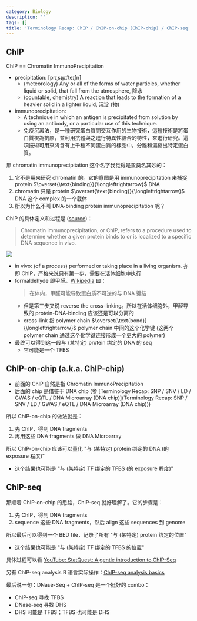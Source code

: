 ```yaml
---
category: Biology
description: ''
tags: []
title: 'Terminology Recap: ChIP / ChIP-on-chip (ChIP-chip) / ChIP-seq'
---
```


## ChIP

ChIP == Chromatin ImmunoPrecipitation

- precipitation: [prɪˌsɪpɪˈteɪʃn]
    - (meteorology) Any or all of the forms of water particles, whether liquid or solid, that fall from the atmosphere, 降水
    - (countable, chemistry) A reaction that leads to the formation of a heavier solid in a lighter liquid, 沉淀 (物)
- immunoprecipitation: 
    - A technique in which an antigen is precipitated from solution by using an antibody, or a particular use of this technique. 
    - 免疫沉澱法，是一種研究蛋白質間交互作用的生物技術，這種技術是將蛋白質視為抗原，並利用抗體與之進行特異性結合的特性，來進行研究。這項技術可用來將含有上千種不同蛋白質的樣品中，分離和濃縮出特定蛋白質。

那 chromatin immunoprecipitation 这个名字我觉得是蛮莫名其妙的：

1. 它不是用来研究 chromatin 的。它的意图是用 immunoprecipitation 来捕捉 protein $\overset{\text{binding}}{\longleftrightarrow}$ DNA
2. chromatin 只是 protein $\overset{\text{binding}}{\longleftrightarrow}$ DNA 这个 complex 的一个载体
3. 所以为什么不叫 DNA-binding protein immunoprecipitation 呢？

ChIP 的具体定义和过程是 ([source](http://www.bio.brandeis.edu/haberlab/jehsite/chIP.html))：

> Chromatin immunoprecipitation, or ChIP, refers to a procedure used to determine whether a given protein binds to or is localized to a specific DNA sequence in vivo. 

![](https://farm5.staticflickr.com/4842/46704878472_6261f02bf5_z_d.jpg)

- in vivo: (of a process) performed or taking place in a living organism. 亦即 ChIP，严格来说只有第一步，需要在活体细胞中执行
- formaldehyde 即甲醛。[Wikipedia](https://zh.wikipedia.org/wiki/%E7%94%B2%E9%86%9B) 曰：
    > 在体内，甲醛可能导致蛋白质不可逆的与 DNA 键结
    - 但是第三步又说 reverse the cross-linking。所以在活体细胞外，甲醛导致的 protein-DNA-binding 应该还是可以分离的
    - cross-link 指 polymer chain $\overset{\text{bond}}{\longleftrightarrow}$ polymer chain 中间的这个化学键 (这两个 polymer chain 通过这个化学键连接形成一个更大的 polymer)
- 最终可以得到这一段与 (某特定) protein 绑定的 DNA 的 seq
    - 它可能是一个 TFBS

## ChIP-on-chip (a.k.a. ChIP-chip)

- 前面的 ChIP 自然是指 Chromatin ImmunoPrecipitation
- 后面的 chip 是借鉴于 DNA chip (参 [Terminology Recap: SNP / SNV / LD / GWAS / eQTL / DNA Microarray (DNA chip)](Terminology Recap: SNP / SNV / LD / GWAS / eQTL / DNA Microarray (DNA chip)))

所以 ChIP-on-chip 的做法就是：

1. 先 ChIP，得到 DNA fragments
2. 再用这些 DNA fragments 做 DNA Microarray

所以 ChIP-on-chip 应该可以量化 "与 (某特定) protein 绑定的 DNA (的 exposure 程度)"

- 这个结果也可能是 "与 (某特定) TF 绑定的 TFBS (的 exposure 程度)"

## ChIP-seq

那顺着 ChIP-on-chip 的思路，ChIP-seq 就好理解了。它的步骤是：

1. 先 ChIP，得到 DNA fragments
2. sequence 这些 DNA fragments，然后 align 这些 sequences 到 genome

所以最后可以得到一个 BED file，记录了所有 "与 (某特定) protein 绑定的位置" 

- 这个结果也可能是 "与 (某特定) TF 绑定的 TFBS 的位置"

具体过程可以看 [YouTube: StatQuest: A gentle introduction to ChIP-Seq](https://www.youtube.com/watch?v=nkWGmaYRues)

另有 ChIP-seq analysis R 语言实际操作：[ChIP-seq analysis basics](https://www.bioconductor.org/help/course-materials/2015/CSAMA2015/lab/Epigenetics_and_Chip_seqLab.pdf)

最后说一句：DNase-Seq + ChIP-seq 是一个挺好的 combo：

- ChIP-seq 寻找 TFBS
- DNase-seq 寻找 DHS
- DHS 可能是 TFBS；TFBS 也可能是 DHS